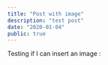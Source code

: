 ```yaml
---
title: "Post with image"
description: "test post"
date: "2020-01-04"
public: true
---
```


Testing if I can insert an image :
